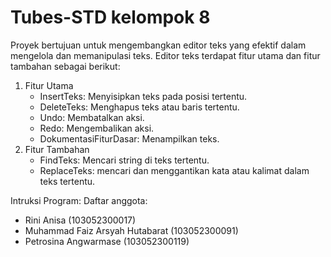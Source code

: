 # Tubes-STD kelompok 8

Proyek bertujuan untuk mengembangkan editor teks yang efektif dalam mengelola dan memanipulasi teks. Editor teks terdapat fitur utama dan fitur tambahan sebagai berikut:
1. Fitur Utama
   - InsertTeks: Menyisipkan teks pada posisi tertentu.
   - DeleteTeks: Menghapus teks atau baris tertentu.
   - Undo: Membatalkan aksi.
   - Redo: Mengembalikan aksi.
   - DokumentasiFiturDasar: Menampilkan teks.
2. Fitur Tambahan
   - FindTeks: Mencari string di teks tertentu.
   - ReplaceTeks: mencari dan menggantikan kata atau kalimat dalam teks tertentu.

Intruksi Program:
Daftar anggota:
- Rini Anisa (103052300017)  
- Muhammad Faiz Arsyah Hutabarat (103052300091)
- Petrosina Angwarmase (103052300119) 








